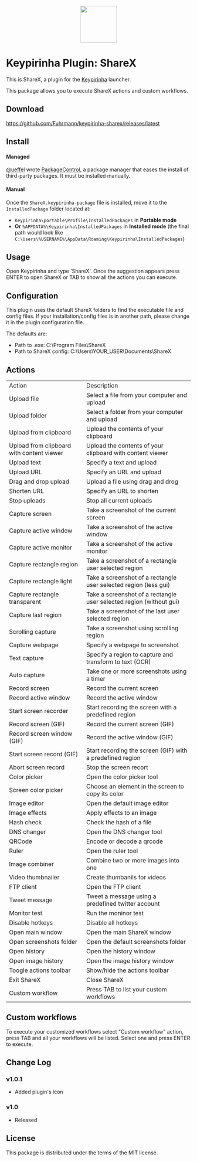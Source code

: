 <p align="center">
  <img src="src/sharex.ico" width="100" height="100" />
</p>

# Keypirinha Plugin: ShareX

This is ShareX, a plugin for the
[Keypirinha](http://keypirinha.com) launcher.

This package allows you to execute ShareX actions and custom workflows.

## Download

https://github.com/Fuhrmann/keypirinha-sharex/releases/latest


## Install

#### Managed

[@ueffel](https://github.com/ueffel) wrote [PackageControl](https://github.com/ueffel/Keypirinha-PackageControl), a package manager that eases the install of third-party packages.
It must be installed manually.

#### Manual
Once the `ShareX.keypirinha-package` file is installed,
move it to the `InstalledPackage` folder located at:

* `Keypirinha\portable\Profile\InstalledPackages` in **Portable mode**
* **Or** `%APPDATA%\Keypirinha\InstalledPackages` in **Installed mode** (the
  final path would look like
  `C:\Users\%USERNAME%\AppData\Roaming\Keypirinha\InstalledPackages`)


## Usage

Open Keypirinha and type 'ShareX'. Once the suggestion appears press ENTER to open ShareX or TAB to show all the actions you can execute.

## Configuration

This plugin uses the default ShareX folders to find the executable file and config files. If your installation/config files is in another path, please change it in the plugin configuration file.

The defaults are:
- Path to .exe: C:\Program Files\ShareX
- Path to ShareX config: C:\Users\YOUR_USER\Documents\ShareX

## Actions
<table>
    <tbody>
    <tr>
        <td>
            <div class="td_head">Action</div>
        </td>
        <td>
            <div class="td_head">Description</div>
        </td>
    </tr>
    <tr>
        <td class="td_row_even">
            <div class="td_row_even">Upload file</div>
        </td>
        <td class="td_row_even">
            <div class="td_row_even">Select a file from your computer and upload</div>
        </td>
    </tr>
    <tr>
        <td class="td_row_odd">
            <div class="td_row_odd">Upload folder</div>
        </td>
        <td class="td_row_odd">
            <div class="td_row_odd">Select a folder from your computer and upload</div>
        </td>
    </tr>
    <tr>
        <td class="td_row_even">
            <div class="td_row_even">Upload from clipboard</div>
        </td>
        <td class="td_row_even">
            <div class="td_row_even">Upload the contents of your clipboard</div>
        </td>
    </tr>
    <tr>
        <td class="td_row_odd">
            <div class="td_row_odd">Upload from clipboard with content viewer</div>
        </td>
        <td class="td_row_odd">
            <div class="td_row_odd">Upload the contents of your clipboard with content viewer</div>
        </td>
    </tr>
    <tr>
        <td class="td_row_even">
            <div class="td_row_even">Upload text</div>
        </td>
        <td class="td_row_even">
            <div class="td_row_even">Specify a text and upload</div>
        </td>
    </tr>
    <tr>
        <td class="td_row_odd">
            <div class="td_row_odd">Upload URL</div>
        </td>
        <td class="td_row_odd">
            <div class="td_row_odd">Specify an URL and upload</div>
        </td>
    </tr>
    <tr>
        <td class="td_row_even">
            <div class="td_row_even">Drag and drop upload</div>
        </td>
        <td class="td_row_even">
            <div class="td_row_even">Upload a file using drag and drog</div>
        </td>
    </tr>
    <tr>
        <td class="td_row_odd">
            <div class="td_row_odd">Shorten URL</div>
        </td>
        <td class="td_row_odd">
            <div class="td_row_odd">Specify an URL to shorten</div>
        </td>
    </tr>
    <tr>
        <td class="td_row_even">
            <div class="td_row_even">Stop uploads</div>
        </td>
        <td class="td_row_even">
            <div class="td_row_even">Stop all current uploads</div>
        </td>
    </tr>
    <tr>
        <td class="td_row_odd">
            <div class="td_row_odd">Capture screen</div>
        </td>
        <td class="td_row_odd">
            <div class="td_row_odd">Take a screenshot of the current screen</div>
        </td>
    </tr>
    <tr>
        <td class="td_row_even">
            <div class="td_row_even">Capture active window</div>
        </td>
        <td class="td_row_even">
            <div class="td_row_even">Take a screenshot of the active window</div>
        </td>
    </tr>
    <tr>
        <td class="td_row_odd">
            <div class="td_row_odd">Capture active monitor</div>
        </td>
        <td class="td_row_odd">
            <div class="td_row_odd">Take a screenshot of the active monitor</div>
        </td>
    </tr>
    <tr>
        <td class="td_row_even">
            <div class="td_row_even">Capture rectangle region</div>
        </td>
        <td class="td_row_even">
            <div class="td_row_even">Take a screenshot of a rectangle user selected region</div>
        </td>
    </tr>
    <tr>
        <td class="td_row_odd">
            <div class="td_row_odd">Capture rectangle light</div>
        </td>
        <td class="td_row_odd">
            <div class="td_row_odd">Take a screenshot of a rectangle user selected region (less gui)</div>
        </td>
    </tr>
    <tr>
        <td class="td_row_even">
            <div class="td_row_even">Capture rectangle transparent</div>
        </td>
        <td class="td_row_even">
            <div class="td_row_even">Take a screenshot of a rectangle user selected region (without gui)</div>
        </td>
    </tr>
    <tr>
        <td class="td_row_odd">
            <div class="td_row_odd">Capture last region</div>
        </td>
        <td class="td_row_odd">
            <div class="td_row_odd">Take a screenshot of the last user selected region</div>
        </td>
    </tr>
    <tr>
        <td class="td_row_even">
            <div class="td_row_even">Scrolling capture</div>
        </td>
        <td class="td_row_even">
            <div class="td_row_even">Take a screenshot using scrolling region</div>
        </td>
    </tr>
    <tr>
        <td class="td_row_odd">
            <div class="td_row_odd">Capture webpage</div>
        </td>
        <td class="td_row_odd">
            <div class="td_row_odd">Specify a webpage to screenshot</div>
        </td>
    </tr>
    <tr>
        <td class="td_row_even">
            <div class="td_row_even">Text capture</div>
        </td>
        <td class="td_row_even">
            <div class="td_row_even">Specify a region to capture and transform to text (OCR)</div>
        </td>
    </tr>
    <tr>
        <td class="td_row_odd">
            <div class="td_row_odd">Auto capture</div>
        </td>
        <td class="td_row_odd">
            <div class="td_row_odd">Take one or more screenshots using a timer</div>
        </td>
    </tr>
    <tr>
        <td class="td_row_even">
            <div class="td_row_even">Record screen</div>
        </td>
        <td class="td_row_even">
            <div class="td_row_even">Record the current screen</div>
        </td>
    </tr>
    <tr>
        <td class="td_row_odd">
            <div class="td_row_odd">Record active window</div>
        </td>
        <td class="td_row_odd">
            <div class="td_row_odd">Record the active window</div>
        </td>
    </tr>
    <tr>
        <td class="td_row_even">
            <div class="td_row_even">Start screen recorder</div>
        </td>
        <td class="td_row_even">
            <div class="td_row_even">Start recording the screen with a predefined region</div>
        </td>
    </tr>
    <tr>
        <td class="td_row_odd">
            <div class="td_row_odd">Record screen (GIF)</div>
        </td>
        <td class="td_row_odd">
            <div class="td_row_odd">Record the current screen (GIF)</div>
        </td>
    </tr>
    <tr>
        <td class="td_row_even">
            <div class="td_row_even">Record screen window (GIF)</div>
        </td>
        <td class="td_row_even">
            <div class="td_row_even">Record the active window (GIF)</div>
        </td>
    </tr>
    <tr>
        <td class="td_row_odd">
            <div class="td_row_odd">Start screen record (GIF)</div>
        </td>
        <td class="td_row_odd">
            <div class="td_row_odd">Start recording the screen (GIF) with a predefined region</div>
        </td>
    </tr>
    <tr>
        <td class="td_row_even">
            <div class="td_row_even">Abort screen record</div>
        </td>
        <td class="td_row_even">
            <div class="td_row_even">Stop the screen recort</div>
        </td>
    </tr>
    <tr>
        <td class="td_row_odd">
            <div class="td_row_odd">Color picker</div>
        </td>
        <td class="td_row_odd">
            <div class="td_row_odd">Open the color picker tool</div>
        </td>
    </tr>
    <tr>
        <td class="td_row_even">
            <div class="td_row_even">Screen color picker</div>
        </td>
        <td class="td_row_even">
            <div class="td_row_even">Choose an element in the screen to copy its color</div>
        </td>
    </tr>
    <tr>
        <td class="td_row_odd">
            <div class="td_row_odd">Image editor</div>
        </td>
        <td class="td_row_odd">
            <div class="td_row_odd">Open the default image editor</div>
        </td>
    </tr>
    <tr>
        <td class="td_row_even">
            <div class="td_row_even">Image effects</div>
        </td>
        <td class="td_row_even">
            <div class="td_row_even">Apply effects to an image</div>
        </td>
    </tr>
    <tr>
        <td class="td_row_odd">
            <div class="td_row_odd">Hash check</div>
        </td>
        <td class="td_row_odd">
            <div class="td_row_odd">Check the hash of a file</div>
        </td>
    </tr>
    <tr>
        <td class="td_row_even">
            <div class="td_row_even">DNS changer</div>
        </td>
        <td class="td_row_even">
            <div class="td_row_even">Open the DNS changer tool</div>
        </td>
    </tr>
    <tr>
        <td class="td_row_odd">
            <div class="td_row_odd">QRCode</div>
        </td>
        <td class="td_row_odd">
            <div class="td_row_odd">Encode or decode a qrcode</div>
        </td>
    </tr>
    <tr>
        <td class="td_row_even">
            <div class="td_row_even">Ruler</div>
        </td>
        <td class="td_row_even">
            <div class="td_row_even">Open the ruler tool</div>
        </td>
    </tr>
    <tr>
        <td class="td_row_odd">
            <div class="td_row_odd">Image combiner</div>
        </td>
        <td class="td_row_odd">
            <div class="td_row_odd">Combine two or more images into one</div>
        </td>
    </tr>
    <tr>
        <td class="td_row_even">
            <div class="td_row_even">Video thumbnailer</div>
        </td>
        <td class="td_row_even">
            <div class="td_row_even">Create thumbanils for videos</div>
        </td>
    </tr>
    <tr>
        <td class="td_row_odd">
            <div class="td_row_odd">FTP client</div>
        </td>
        <td class="td_row_odd">
            <div class="td_row_odd">Open the FTP client</div>
        </td>
    </tr>
    <tr>
        <td class="td_row_even">
            <div class="td_row_even">Tweet message</div>
        </td>
        <td class="td_row_even">
            <div class="td_row_even">Tweet a message using a predefined twitter account</div>
        </td>
    </tr>
    <tr>
        <td class="td_row_odd">
            <div class="td_row_odd">Monitor test</div>
        </td>
        <td class="td_row_odd">
            <div class="td_row_odd">Run the moninor test</div>
        </td>
    </tr>
    <tr>
        <td class="td_row_even">
            <div class="td_row_even">Disable hotkeys</div>
        </td>
        <td class="td_row_even">
            <div class="td_row_even">Disable all hotkeys</div>
        </td>
    </tr>
    <tr>
        <td class="td_row_odd">
            <div class="td_row_odd">Open main window</div>
        </td>
        <td class="td_row_odd">
            <div class="td_row_odd">Open the main ShareX window</div>
        </td>
    </tr>
    <tr>
        <td class="td_row_even">
            <div class="td_row_even">Open screenshots folder</div>
        </td>
        <td class="td_row_even">
            <div class="td_row_even">Open the default screenshots folder</div>
        </td>
    </tr>
    <tr>
        <td class="td_row_odd">
            <div class="td_row_odd">Open history</div>
        </td>
        <td class="td_row_odd">
            <div class="td_row_odd">Open the history window</div>
        </td>
    </tr>
    <tr>
        <td class="td_row_even">
            <div class="td_row_even">Open image history</div>
        </td>
        <td class="td_row_even">
            <div class="td_row_even">Open the image history window</div>
        </td>
    </tr>
    <tr>
        <td class="td_row_odd">
            <div class="td_row_odd">Toogle actions toolbar</div>
        </td>
        <td class="td_row_odd">
            <div class="td_row_odd">Show/hide the actions toolbar</div>
        </td>
    </tr>
    <tr>
        <td class="td_row_even">
            <div class="td_row_even">Exit ShareX</div>
        </td>
        <td class="td_row_even">
            <div class="td_row_even">Close ShareX</div>
        </td>
    </tr>
    <tr>
        <td class="td_row_odd">
            <div class="td_row_odd">Custom workflow</div>
        </td>
        <td class="td_row_odd">
            <div class="td_row_odd">Press TAB to list your custom workflows</div>
        </td>
    </tr>
    </tbody>
</table>

## Custom workflows

To execute your customized workflows select "Custom workflow" action, press TAB and all your workflows will be listed. Select one and press ENTER to execute.

## Change Log

### v1.0.1
* Added plugin's icon

### v1.0
* Released


## License

This package is distributed under the terms of the MIT license.
